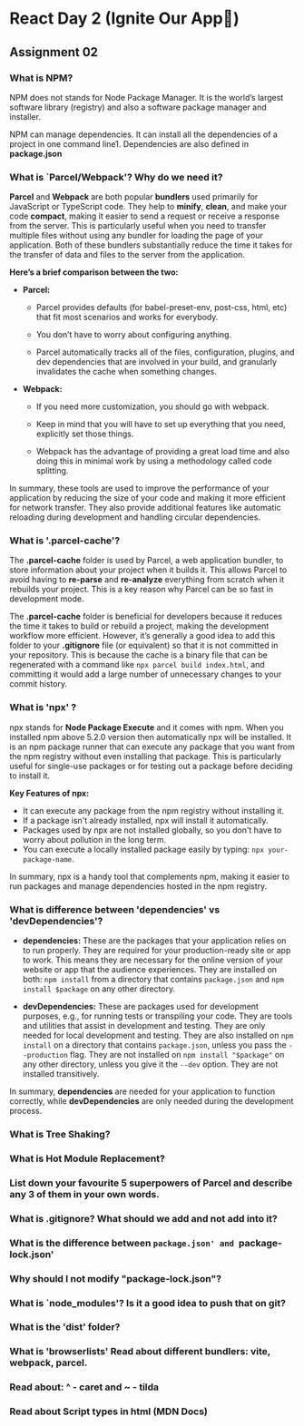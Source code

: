 # React Day 2 (Ignite Our App🚀)
## Assignment 02
### What is NPM?
<p>NPM does not stands for Node Package Manager. It is the world’s largest software library (registry) and also a software package manager and installer.</p>
<p>NPM can manage dependencies. It can install all the dependencies of a project in one command line1. Dependencies are also defined in <b>package.json</b></p>

### What is `Parcel/Webpack'? Why do we need it?
<p><b>Parcel</b> and <b>Webpack</b> are both popular <b>bundlers</b> used primarily for JavaScript or TypeScript code. They help to <b>minify</b>, <b>clean</b>, and make your code <b>compact</b>, making it easier to send a request or receive a response from the server. This is particularly useful when you need to transfer multiple files without using any bundler for loading the page of your application. Both of these bundlers substantially reduce the time it takes for the transfer of data and files to the server from the application.</p>
<b>Here’s a brief comparison between the two:</b>
<ul>
  <li><b>Parcel:</b>
    <ul>
      <li><p>Parcel provides defaults (for babel-preset-env, post-css, html, etc) that fit most scenarios and works for everybody.</p></li>
      <li><p>You don’t have to worry about configuring anything.</p></li>
      <li><p>Parcel automatically tracks all of the files, configuration, plugins, and dev dependencies that are involved in your build, and granularly invalidates the cache when something changes.</p></li>
    </ul>
  </li>

  <li><b>Webpack:</b>
    <ul>
      <li><p>If you need more customization, you should go with webpack.</p></li>
      <li><p>Keep in mind that you will have to set up everything that you need, explicitly set those things.</p></li>
      <li><p>Webpack has the advantage of providing a great load time and also doing this in minimal work by using a methodology called code splitting.</p></li>
    </ul>
  </li>

</ul>
<p>In summary, these tools are used to improve the performance of your application by reducing the size of your code and making it more efficient for network transfer. They also provide additional features like automatic reloading during development and handling circular dependencies.</p>

### What is '.parcel-cache'?
<p>The <b>.parcel-cache</b> folder is used by Parcel, a web application bundler, to store information about your project when it builds it. This allows Parcel to avoid having to <b>re-parse</b> and <b>re-analyze</b> everything from scratch when it rebuilds your project. This is a key reason why Parcel can be so fast in development mode.</p>
<p>The <b>.parcel-cache</b> folder is beneficial for developers because it reduces the time it takes to build or rebuild a project, making the development workflow more efficient. However, it’s generally a good idea to add this folder to your <b>.gitignore</b> file (or equivalent) so that it is not committed in your repository. This is because the cache is a binary file that can be regenerated with a command like <code>npx parcel build index.html</code>, and committing it would add a large number of unnecessary changes to your commit history.</p>

### What is 'npx' ?
<p>npx stands for <b>Node Package Execute</b> and it comes with npm. When you installed npm above 5.2.0 version then automatically npx will be installed. It is an npm package runner that can execute any package that you want from the npm registry without even installing that package. This is particularly useful for single-use packages or for testing out a package before deciding to install it.</p>
 <b>Key Features of npx:</b>
    <ul>
        <li>It can execute any package from the npm registry without installing it.</li>
        <li>If a package isn't already installed, npx will install it automatically.</li>
        <li>Packages used by npx are not installed globally, so you don't have to worry about pollution in the long term.</li>
        <li>You can execute a locally installed package easily by typing: <code>npx your-package-name</code>.</li>
    </ul>
    <p>In summary, npx is a handy tool that complements npm, making it easier to run packages and manage dependencies hosted in the npm registry.</p>

### What is difference between 'dependencies' vs 'devDependencies'?
<b></b>
<ul>
  <li>
    <p><strong>dependencies:</strong> These are the packages that your application relies on to run properly. They are required for your production-ready site or app to work. This means they are necessary for the online version of your website or app that the audience experiences. They are installed on both: <code>npm install</code> from a directory that contains <code>package.json</code> and <code>npm install $package</code> on any other directory.</p>
  </li>

  <li>
     <p><strong>devDependencies:</strong> These are packages used for development purposes, e.g., for running tests or transpiling your code. They are tools and utilities that assist in development and testing. They are only needed for local development and testing. They are also installed on <code>npm install</code> on a directory that contains <code>package.json</code>, unless you pass the <code>--production</code> flag. They are not installed on <code>npm install "$package"</code> on any other directory, unless you give it the <code>--dev</code> option. They are not installed transitively.</p>
  </li>
  
</ul>
<p>In summary, <strong>dependencies</strong> are needed for your application to function correctly, while <strong>devDependencies</strong> are only needed during the development process.</p>

### What is Tree Shaking?


### What is Hot Module Replacement?


### List down your favourite 5 superpowers of Parcel and describe any 3 of them in your own words.


### What is .gitignore? What should we add and not add into it?


### What is the difference between `package.json' and `package-lock.json'


### Why should I not modify "package-lock.json"?


### What is `node_modules'? Is it a good idea to push that on git?


### What is the 'dist' folder?


### What is 'browserlists' Read about different bundlers: vite, webpack, parcel.


### Read about: ^ - caret and ~ - tilda


### Read about Script types in html (MDN Docs)
